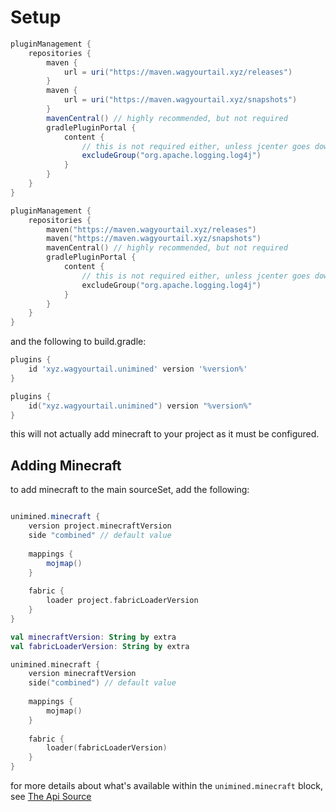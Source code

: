 # Setup

<tabs group="lang">
<tab id="Groovy-Setup-Settings" title="Groovy" group-key="groovy">

```groovy
pluginManagement {
    repositories {
        maven {
            url = uri("https://maven.wagyourtail.xyz/releases")
        }
        maven {
            url = uri("https://maven.wagyourtail.xyz/snapshots")
        }
        mavenCentral() // highly recommended, but not required
        gradlePluginPortal {
            content {
                // this is not required either, unless jcenter goes down again, then it might fix things
                excludeGroup("org.apache.logging.log4j")
            }
        }
    }
}
```

</tab>
<tab id="Kotlin-Setup-Settings" title="Kotlin" group-key="kotlin">

```kotlin
pluginManagement {
    repositories {
        maven("https://maven.wagyourtail.xyz/releases")
        maven("https://maven.wagyourtail.xyz/snapshots")
        mavenCentral() // highly recommended, but not required
        gradlePluginPortal {
            content {
                // this is not required either, unless jcenter goes down again, then it might fix things
                excludeGroup("org.apache.logging.log4j")
            }
        }
    }
}
```
</tab>
</tabs>

and the following to build.gradle:

<tabs group="lang">
<tab id="Groovy-Setup" title="Groovy" group-key="groovy">

```groovy
plugins {
    id 'xyz.wagyourtail.unimined' version '%version%'
}
```

</tab>
<tab id="Kotlin-Setup" title="Kotlin" group-key="kotlin">

```kotlin
plugins {
    id("xyz.wagyourtail.unimined") version "%version%"
}
```
</tab>
</tabs>

this will not actually add minecraft to your project as it must be configured.

## Adding Minecraft

to add minecraft to the main sourceSet, add the following:

<tabs group="lang">
<tab id="Groovy-Setup-Main" title="Groovy" group-key="groovy">

```groovy

unimined.minecraft {
    version project.minecraftVersion
    side "combined" // default value
    
    mappings {
        mojmap()
    }
    
    fabric {
        loader project.fabricLoaderVersion
    }
}

```

</tab>
<tab id="Kotlin-Setup-Main" title="Kotlin" group-key="kotlin">

```kotlin
val minecraftVersion: String by extra
val fabricLoaderVersion: String by extra

unimined.minecraft {
    version minecraftVersion
    side("combined") // default value
    
    mappings {
        mojmap()
    }
    
    fabric {
        loader(fabricLoaderVersion)
    }
}

```
</tab>
</tabs>

for more details about what's available within the `unimined.minecraft` block, see [The Api Source](https://unimined.wagyourtail.xyz/unimined/%version%/api-docs/unimined/xyz.wagyourtail.unimined.api.minecraft/-minecraft-config/index.html)
